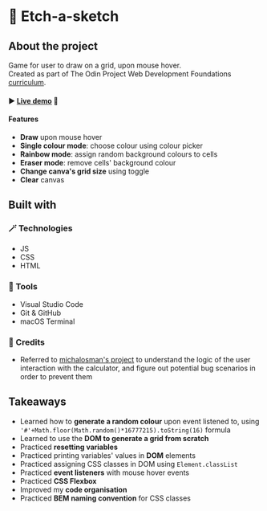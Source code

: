 # 🎨 Etch-a-sketch

## About the project
Game for user to draw on a grid, upon mouse hover.
<br>Created as part of The Odin Project Web Development Foundations <a href="https://www.theodinproject.com/lessons/foundations-etch-a-sketch">curriculum</a>.

#### ► <a href="https://emilielydiat.github.io/etch-a-sketch/">Live demo</a> 👀

#### Features
- **Draw** upon mouse hover
- **Single colour mode**: choose colour using colour picker
- **Rainbow mode**: assign random background colours to cells
- **Eraser mode**: remove cells' background colour
- **Change canva's grid size** using toggle
- **Clear** canvas


## Built with
### 🪄 Technologies
- JS
- CSS
- HTML

### 🔧 Tools
- Visual Studio Code
- Git & GitHub
- macOS Terminal

### 💙 Credits
- Referred to <a href="https://github.com/michalosman/etch-a-sketch">michalosman's project</a> to understand the logic of the user interaction with the calculator, and figure out potential bug scenarios in order to prevent them


## Takeaways
- Learned how to **generate a random colour** upon event listened to, using `'#'+Math.floor(Math.random()*16777215).toString(16)` formula
- Learned to use the **DOM to generate a grid from scratch**
- Practiced **resetting variables**
- Practiced printing variables' values in **DOM** elements
- Practiced assigning CSS classes in DOM using `Element.classList`
- Practiced **event listeners** with mouse hover events
- Practiced **CSS Flexbox**
- Improved my **code organisation**
- Practiced **BEM naming convention** for CSS classes 
